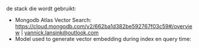 de stack die wordt gebruikt:

- Mongodb Atlas Vector Search: https://cloud.mongodb.com/v2/662ba1d382be592767f03c59#/overview | yannick.lansink@outlook.com
- Model used to generate vector embedding during index en query time:
